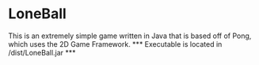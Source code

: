 # LoneBall
This is an extremely simple game written in Java that is based off of Pong, which uses the 2D Game Framework.
*** Executable is located in /dist/LoneBall.jar ***

